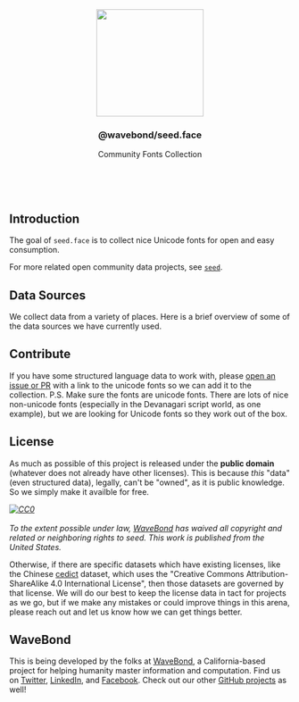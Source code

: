 <br/>
<br/>
<br/>
<br/>
<br/>
<br/>
<br/>

<p align='center'>
  <img src='https://github.com/wavebond/seed/blob/make/view/seed.svg?raw=true' height='192'>
</p>

<h3 align='center'>@wavebond/seed.face</h3>
<p align='center'>
  Community Fonts Collection
</p>

<br/>
<br/>
<br/>

## Introduction

The goal of `seed.face` is to collect nice Unicode fonts for open and easy
consumption.

For more related open community data projects, see [`seed`](https://github.com/wavebond/seed).

## Data Sources

We collect data from a variety of places. Here is a brief overview of some of the data sources we have currently used.

## Contribute

If you have some structured language data to work with, please
[open an issue or PR](https://github.com/wavebond/seed.face/issues) with a
link to the unicode fonts so we can add
it to the collection. P.S. Make sure the fonts are unicode fonts. There are lots of nice non-unicode fonts (especially in the Devanagari script world, as one example), but we are looking for Unicode fonts so they work out of the box.

## License

As much as possible of this project is released under the **public
domain** (whatever does not already have other licenses). This is
because _this_ "data" (even structured data), legally, can't be "owned",
as it is public knowledge. So we simply make it availble for free.

<p xmlns:dct="http://purl.org/dc/terms/" xmlns:vcard="http://www.w3.org/2001/vcard-rdf/3.0#">
  <em><a rel="license"
     href="http://creativecommons.org/publicdomain/zero/1.0/">
    <img src="http://i.creativecommons.org/p/zero/1.0/88x31.png" style="border-style: none;" alt="CC0" />
  </a>
  <br />
  <br />
  To the extent possible under law,
  <a rel="dct:publisher"
     href="https://github.com/wavebond">
    <span property="dct:title">WaveBond</span></a>
  has waived all copyright and related or neighboring rights to
  <span property="dct:title">seed</span>.
This work is published from the
<span property="vcard:Country" datatype="dct:ISO3166"
      content="US" about="https://github.com/wavebond">
  United States</span>.</em>
</p>

Otherwise, if there are specific datasets which have existing licenses,
like the Chinese
[cedict](https://www.mdbg.net/chinese/dictionary?page=cedict) dataset,
which uses the "Creative Commons Attribution-ShareAlike 4.0
International License", then those datasets are governed by that
license. We will do our best to keep the license data in tact for
projects as we go, but if we make any mistakes or could improve things
in this arena, please reach out and let us know how we can get things
better.

## WaveBond

This is being developed by the folks at [WaveBond](https://wave.bond), a
California-based project for helping humanity master information and
computation. Find us on [Twitter](https://twitter.com/_wavebond),
[LinkedIn](https://www.linkedin.com/company/wavebond), and
[Facebook](https://www.facebook.com/wavebondmind). Check out our other
[GitHub projects](https://github.com/wavebond) as well!
